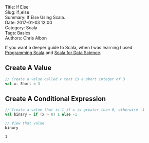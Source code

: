 Title: If Else  
Slug: if_else  
Summary: If Else Using Scala.  
Date: 2017-01-03 12:00  
Category: Scala  
Tags: Basics  
Authors: Chris Albon 

If you want a deeper guide to Scala, when I was learning I used [Programming Scala](http://amzn.to/2lV1Ioz) and [Scala for Data Science](http://amzn.to/2mG99OG).

## Create A Value


```scala
// Create a value called x that is a short integer of 3
val x: Short = 3
```

## Create A Conditional Expression


```scala
// Create a value that is 1 if x is greater than 0, otherwise -1
val binary = if (x > 0) 1 else -1

// View that value
binary
```




    1


